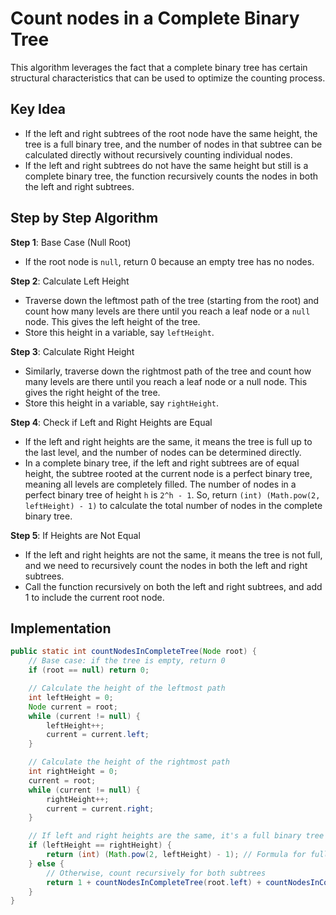 # Count nodes in a Complete Binary Tree

This algorithm leverages the fact that a complete binary tree has certain structural characteristics that can be used to optimize the counting process.

## Key Idea

- If the left and right subtrees of the root node have the same height, the tree is a full binary tree, and the number of nodes in that subtree can be calculated directly without recursively counting individual nodes.
- If the left and right subtrees do not have the same height but still is a complete binary tree, the function recursively counts the nodes in both the left and right subtrees.

## Step by Step Algorithm

**Step 1**: Base Case (Null Root)

- If the root node is `null`, return 0 because an empty tree has no nodes.

**Step 2**: Calculate Left Height

- Traverse down the leftmost path of the tree (starting from the root) and count how many levels are there until you reach a leaf node or a `null` node. This gives the left height of the tree.
- Store this height in a variable, say `leftHeight`.

**Step 3**: Calculate Right Height

- Similarly, traverse down the rightmost path of the tree and count how many levels are there until you reach a leaf node or a null node. This gives the right height of the tree.
- Store this height in a variable, say `rightHeight`.

**Step 4**: Check if Left and Right Heights are Equal

- If the left and right heights are the same, it means the tree is full up to the last level, and the number of nodes can be determined directly.
- In a complete binary tree, if the left and right subtrees are of equal height, the subtree rooted at the current node is a perfect binary tree, meaning all levels are completely filled. The number of nodes in a perfect binary tree of height `h` is `2^h - 1`. So, return `(int) (Math.pow(2, leftHeight) - 1)` to calculate the total number of nodes in the complete binary tree.

**Step 5**: If Heights are Not Equal

- If the left and right heights are not the same, it means the tree is not full, and we need to recursively count the nodes in both the left and right subtrees.
- Call the function recursively on both the left and right subtrees, and add 1 to include the current root node.

## Implementation

```java
public static int countNodesInCompleteTree(Node root) {
    // Base case: if the tree is empty, return 0
    if (root == null) return 0;

    // Calculate the height of the leftmost path
    int leftHeight = 0;
    Node current = root;
    while (current != null) {
        leftHeight++;
        current = current.left;
    }

    // Calculate the height of the rightmost path
    int rightHeight = 0;
    current = root;
    while (current != null) {
        rightHeight++;
        current = current.right;
    }

    // If left and right heights are the same, it's a full binary tree
    if (leftHeight == rightHeight) {
        return (int) (Math.pow(2, leftHeight) - 1); // Formula for full binary tree
    } else {
        // Otherwise, count recursively for both subtrees
        return 1 + countNodesInCompleteTree(root.left) + countNodesInCompleteTree(root.right);
    }
}
```
